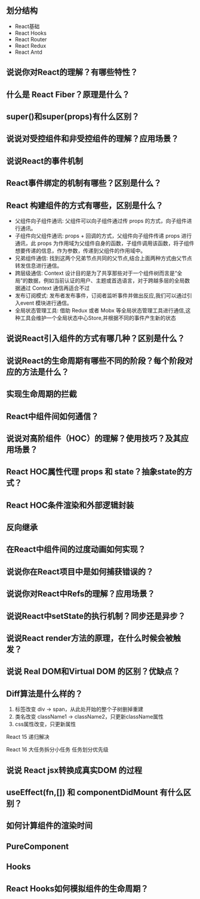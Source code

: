 ## 划分结构
- React基础
- React Hooks
- React Router
- React Redux
- React Antd
## 说说你对React的理解？有哪些特性？

## 什么是 React Fiber？原理是什么？

## super()和super(props)有什么区别？

## 说说对受控组件和非受控组件的理解？应用场景？

## 说说React的事件机制

## React事件绑定的机制有哪些？区别是什么？

## React 构建组件的方式有哪些，区别是什么？
- ⽗组件向⼦组件通讯: ⽗组件可以向⼦组件通过传 props 的⽅式，向⼦组件进⾏通讯。
- ⼦组件向⽗组件通讯: props + 回调的⽅式，⽗组件向⼦组件传递 props 进⾏通讯，此 props 为作⽤域为⽗组件⾃身的函数，⼦组件调⽤该函数，将⼦组件想要传递的信息，作为参数，传递到⽗组件的作⽤域中。
- 兄弟组件通信: 找到这两个兄弟节点共同的⽗节点,结合上⾯两种⽅式由⽗节点转发信息进⾏通信。
- 跨层级通信: Context 设计⽬的是为了共享那些对于⼀个组件树⽽⾔是“全局”的数据，例如当前认证的⽤户、主题或⾸选语⾔，对于跨越多层的全局数据通过 Context 通信再适合不过
- 发布订阅模式: 发布者发布事件，订阅者监听事件并做出反应,我们可以通过引⼊event 模块进⾏通信。
- 全局状态管理⼯具: 借助 Redux 或者 Mobx 等全局状态管理⼯具进⾏通信,这种⼯具会维护⼀个全局状态中⼼Store,并根据不同的事件产⽣新的状态
## 说说React引入组件的方式有哪几种？区别是什么？

## 说说React的生命周期有哪些不同的阶段？每个阶段对应的方法是什么？

## 实现生命周期的拦截

## React中组件间如何通信？

## 说说对高阶组件（HOC）的理解？使用技巧？及其应用场景？

## React HOC属性代理 props 和 state？抽象state的方式？

## React HOC条件渲染和外部逻辑封装

## 反向继承

## 在React中组件间的过度动画如何实现？

## 说说你在React项目中是如何捕获错误的？

## 说说你对React中Refs的理解？应用场景？

## 说说React中setState的执行机制？同步还是异步？

## 说说React render方法的原理，在什么时候会被触发？

## 说说 Real DOM和Virtual DOM 的区别？优缺点？

## Diff算法是什么样的？
1. 标签改变 div -> span，从此处开始的整个子树删掉重建
2. 类名改变 className1 -> className2，只更新className属性
3. css属性改变，只更新属性

React 15
递归解决

React 16
大任务拆分小任务
任务划分优先级

## 说说 React jsx转换成真实DOM 的过程

## useEffect(fn,[]) 和 componentDidMount 有什么区别？

## 如何计算组件的渲染时间

## PureComponent

## Hooks

## React Hooks如何模拟组件的生命周期？